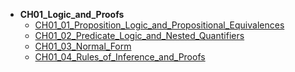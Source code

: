* **CH01_Logic_and_Proofs**
    * [CH01_01_Proposition_Logic_and_Propositional_Equivalences](math/Discrete_Mathematics_Explained_in_Detail-master/CH01_Logic_and_Proofs/CH01_01_Proposition_Logic_and_Propositional_Equivalences.md)
    * [CH01_02_Predicate_Logic_and_Nested_Quantifiers](math/Discrete_Mathematics_Explained_in_Detail-master/CH01_Logic_and_Proofs/CH01_02_Predicate_Logic_and_Nested_Quantifiers.md)
    * [CH01_03_Normal_Form](math/Discrete_Mathematics_Explained_in_Detail-master/CH01_Logic_and_Proofs/CH01_03_Normal_Form.md)
    * [CH01_04_Rules_of_Inference_and_Proofs](math/Discrete_Mathematics_Explained_in_Detail-master/CH01_Logic_and_Proofs/CH01_04_Rules_of_Inference_and_Proofs.md)
    